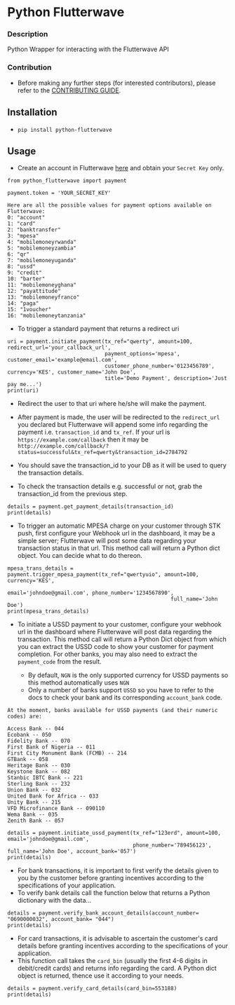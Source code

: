 # Python Flutterwave

### Description
Python Wrapper for interacting with the Flutterwave API


### Contribution
 - Before making any further steps (for interested contributors), please refer to the [CONTRIBUTING GUIDE](/CONTRIBUTING.md).


## Installation

- ``pip install python-flutterwave``

## Usage

- Create an account in Flutterwave [here](https://dashboard.flutterwave.com/signup?referrals=RV1284343) and obtain your `Secret Key` only.

```
from python_flutterwave import payment

payment.token = 'YOUR_SECRET_KEY'
```

```
Here are all the possible values for payment options available on Flutterwave:
0: "account"
1: "card"
2: "banktransfer"
3: "mpesa"
4: "mobilemoneyrwanda"
5: "mobilemoneyzambia"
6: "qr"
7: "mobilemoneyuganda"
8: "ussd"
9: "credit"
10: "barter"
11: "mobilemoneyghana"
12: "payattitude"
13: "mobilemoneyfranco"
14: "paga"
15: "1voucher"
16: "mobilemoneytanzania"
```

- To trigger a standard payment that returns a redirect uri

```
uri = payment.initiate_payment(tx_ref="qwerty", amount=100, redirect_url='your_callback_url',
                               payment_options='mpesa', customer_email='example@email.com',
                               customer_phone_number='0123456789', currency='KES', customer_name='John Doe',
                               title='Demo Payment', description='Just pay me...')
print(uri)
```
- Redirect the user to that uri where he/she will make the payment. 
- After payment is made, the user will be redirected to the `redirect_url` you declared but Flutterwave will append some
info regarding the payment i.e. `transaction_id` and `tx_ref`. If your url is `https://example.com/callback`
then it may be `http://example.com/callback/?status=successful&tx_ref=qwerty&transaction_id=2784792`
- You should save the transaction_id to your DB as it will be used to query the transaction details.


- To check the transaction details e.g. successful or not, grab the transaction_id from the previous step. 
```
details = payment.get_payment_details(transaction_id)
print(details)
```

- To trigger an automatic MPESA charge on your customer through STK push, first configure your Webhook url in the dashboard, it may be a
simple server; Flutterwave will post some data regarding your transaction status in that url. This method call will
return a Python dict object. You can decide what to do thereon.
```
mpesa_trans_details = payment.trigger_mpesa_payment(tx_ref="qwertyuio", amount=100, currency='KES', 
                                                    email='johndoe@gmail.com', phone_number='1234567890', 
                                                    full_name='John Doe')
print(mpesa_trans_details)
```

- To initiate a USSD payment to your customer, configure your webhook url in the dashboard where Flutterwave will post data
regarding the transaction. This method call will return a Python Dict object from which you can extract the USSD code to 
show your customer for payment completion. For other banks, you may also need to extract the `payment_code` from the result.
  
  - By default, `NGN` is the only supported currency for USSD payments so this method automatically uses `NGN`
  - Only a number of banks support `USSD` so you have to refer to the docs to check your bank and its corresponding `account_bank` code.
```
At the moment, banks available for USSD payments (and their numeric codes) are:

Access Bank -- 044
Ecobank -- 050
Fidelity Bank -- 070
First Bank of Nigeria -- 011
First City Monument Bank (FCMB) -- 214
GTBank -- 058
Heritage Bank -- 030
Keystone Bank -- 082
Stanbic IBTC Bank -- 221
Sterling Bank -- 232
Union Bank -- 032
United Bank for Africa -- 033
Unity Bank -- 215
VFD Microfinance Bank -- 090110
Wema Bank -- 035
Zenith Bank -- 057
```


```
details = payment.initiate_ussd_payment(tx_ref="123erd", amount=100, email='johndoe@gmail.com',
                                        phone_number='789456123', full_name='John Doe', account_bank='057')
print(details)
```

- For bank transactions, it is important to first verify the details given to you by the customer before granting incentives
according to the specifications of your application.
- To verify bank details call the function below that returns a Python dictionary with the data...
```
details = payment.verify_bank_account_details(account_number= "0690000032", account_bank= "044")
print(details)
```

- For card transactions, it is advisable to ascertain the customer's card details before granting incentives according
to the specifications of your application.
- This function call takes the `card_bin` (usually the first 4-6 digits in debit/credit cards) and returns info regarding
the card. A Python dict object is returned, thence use it according to your needs.
```
details = payment.verify_card_details(card_bin=553188)
print(details)
```
